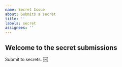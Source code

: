 ```yaml
---
name: Secret Issue
about: Submits a secret
title: ''
labels: secret
assignees: ''
---
```


## Welcome to the secret submissions

Submit to secrets. :cool:

